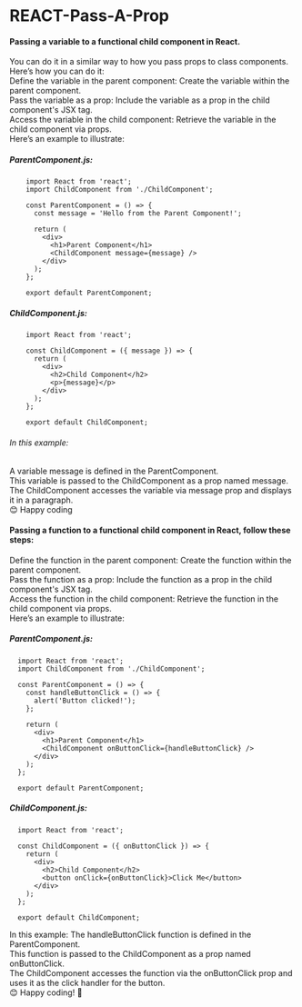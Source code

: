 # REACT-Pass-A-Prop

#### Passing a variable to a functional child component in React.<br/>
You can do it in a similar way to how you pass props to class components. Here’s how you can do it:<br/>
Define the variable in the parent component: Create the variable within the parent component.<br/>
Pass the variable as a prop: Include the variable as a prop in the child component's JSX tag.<br/>
Access the variable in the child component: Retrieve the variable in the child component via props.<br/>
Here’s an example to illustrate:

##### ParentComponent.js:

        import React from 'react';
        import ChildComponent from './ChildComponent';

        const ParentComponent = () => {
          const message = 'Hello from the Parent Component!';
        
          return (
            <div>
              <h1>Parent Component</h1>
              <ChildComponent message={message} />
            </div>
          );
        };

        export default ParentComponent;
##### ChildComponent.js:

        import React from 'react';
        
        const ChildComponent = ({ message }) => {
          return (
            <div>
              <h2>Child Component</h2>
              <p>{message}</p>
            </div>
          );
        };
        
        export default ChildComponent;


###### In this example:<br/>
A variable message is defined in the ParentComponent.<br/>
This variable is passed to the ChildComponent as a prop named message.<br/>
The ChildComponent accesses the variable via message prop and displays it in a paragraph.<br/>
😊 Happy coding<br/>


#### Passing a function to a functional child component in React, follow these steps:

Define the function in the parent component: Create the function within the parent component.<br/>
Pass the function as a prop: Include the function as a prop in the child component's JSX tag.<br/>
Access the function in the child component: Retrieve the function in the child component via props.<br/>
Here’s an example to illustrate:<br/>

##### ParentComponent.js:

      import React from 'react';
      import ChildComponent from './ChildComponent';
      
      const ParentComponent = () => {
        const handleButtonClick = () => {
          alert('Button clicked!');
        };
      
        return (
          <div>
            <h1>Parent Component</h1>
            <ChildComponent onButtonClick={handleButtonClick} />
          </div>
        );
      };
      
      export default ParentComponent;
##### ChildComponent.js:

      import React from 'react';
      
      const ChildComponent = ({ onButtonClick }) => {
        return (
          <div>
            <h2>Child Component</h2>
            <button onClick={onButtonClick}>Click Me</button>
          </div>
        );
      };
      
      export default ChildComponent;

In this example:
The handleButtonClick function is defined in the ParentComponent.<br/>
This function is passed to the ChildComponent as a prop named onButtonClick.<br/>
The ChildComponent accesses the function via the onButtonClick prop and uses it as the click handler for the button.<br/>
😊 Happy coding! 🎨 <br/>


